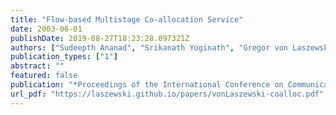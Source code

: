 ```yaml
---
title: "Flow-based Multistage Co-allocation Service"
date: 2003-06-01
publishDate: 2019-08-27T18:23:28.097321Z
authors: ["Sudeepth Ananad", "Srikanath Yoginath", "Gregor von Laszewski", "Beulah Alunkal"]
publication_types: ["1"]
abstract: ""
featured: false
publication: "*Proceedings of the International Conference on Communications in Computing*"
url_pdf: "https://laszewski.github.io/papers/vonLaszewski-coalloc.pdf"
---
```


